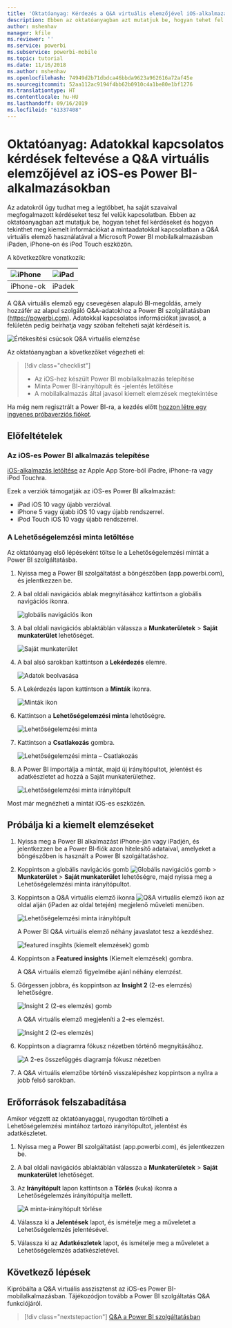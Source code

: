 ```yaml
---
title: 'Oktatóanyag: Kérdezés a Q&A virtuális elemzőjével iOS-alkalmazásokban'
description: Ebben az oktatóanyagban azt mutatjuk be, hogyan tehet fel a saját szavaival megfogalmazott kérdéseket a mintaadatokkal kapcsolatban az iOS-eszközökön futó Power BI mobilalkalmazás Q&A virtuális elemzőjét használva.
author: mshenhav
manager: kfile
ms.reviewer: ''
ms.service: powerbi
ms.subservice: powerbi-mobile
ms.topic: tutorial
ms.date: 11/16/2018
ms.author: mshenhav
ms.openlocfilehash: 74949d2b71dbdca46bbda9623a962616a72af45e
ms.sourcegitcommit: 52aa112ac9194f4bb62b0910c4a1be80e1bf1276
ms.translationtype: HT
ms.contentlocale: hu-HU
ms.lasthandoff: 09/16/2019
ms.locfileid: "61337408"
---
```

# <a name="tutorial-ask-questions-about-your-data-with-the-qa-virtual-analyst-in-the-power-bi-ios-apps"></a>Oktatóanyag: Adatokkal kapcsolatos kérdések feltevése a Q&A virtuális elemzőjével az iOS-es Power BI-alkalmazásokban

Az adatokról úgy tudhat meg a legtöbbet, ha saját szavaival megfogalmazott kérdéseket tesz fel velük kapcsolatban. Ebben az oktatóanyagban azt mutatjuk be, hogyan tehet fel kérdéseket és hogyan tekinthet meg kiemelt információkat a mintaadatokkal kapcsolatban a Q&A virtuális elemző használatával a Microsoft Power BI mobilalkalmazásban iPaden, iPhone-on és iPod Touch eszközön. 

A következőkre vonatkozik:

| ![iPhone](./media/tutorial-mobile-apps-ios-qna/iphone-logo-50-px.png) | ![iPad](./media/tutorial-mobile-apps-ios-qna/ipad-logo-50-px.png) |
|:--- |:--- |
| iPhone-ok |iPadek |

A Q&A virtuális elemző egy csevegésen alapuló BI-megoldás, amely hozzáfér az alapul szolgáló Q&A-adatokhoz a Power BI szolgáltatásban [(https://powerbi.com)](https://powerbi.com). Adatokkal kapcsolatos információkat javasol, a felületén pedig beírhatja vagy szóban felteheti saját kérdéseit is.

![Értékesítési csúcsok Q&A virtuális elemzése](./media/tutorial-mobile-apps-ios-qna/power-bi-ios-q-n-a-top-sale-intro.png)

Az oktatóanyagban a következőket végezheti el:

> [!div class="checklist"]
> * Az iOS-hez készült Power BI mobilalkalmazás telepítése
> * Minta Power BI-irányítópult és -jelentés letöltése
> * A mobilalkalmazás által javasol kiemelt elemzések megtekintése

Ha még nem regisztrált a Power BI-ra, a kezdés előtt [hozzon létre egy ingyenes próbaverziós fiókot](https://app.powerbi.com/signupredirect?pbi_source=web).

## <a name="prerequisites"></a>Előfeltételek

### <a name="install-the-power-bi-for-ios-app"></a>Az iOS-es Power BI alkalmazás telepítése
[iOS-alkalmazás letöltése](http://go.microsoft.com/fwlink/?LinkId=522062 "iPhone-alkalmazás letöltése") az Apple App Store-ból iPadre, iPhone-ra vagy iPod Touchra.

Ezek a verziók támogatják az iOS-es Power BI alkalmazást:
- iPad iOS 10 vagy újabb verzióval.
- iPhone 5 vagy újabb iOS 10 vagy újabb rendszerrel. 
- iPod Touch iOS 10 vagy újabb rendszerrel.

### <a name="download-the-opportunity-analysis-sample"></a>A Lehetőségelemzési minta letöltése
Az oktatóanyag első lépéseként töltse le a Lehetőségelemzési mintát a Power BI szolgáltatásba.

1. Nyissa meg a Power BI szolgáltatást a böngészőben (app.powerbi.com), és jelentkezzen be.

1. A bal oldali navigációs ablak megnyitásához kattintson a globális navigációs ikonra.

    ![globális navigációs ikon](./media/tutorial-mobile-apps-ios-qna/power-bi-android-quickstart-global-nav-icon.png)

2. A bal oldali navigációs ablaktáblán válassza a **Munkaterületek** > **Saját munkaterület** lehetőséget.

    ![Saját munkaterület](./media/tutorial-mobile-apps-ios-qna/power-bi-android-quickstart-my-workspace.png)

3. A bal alsó sarokban kattintson a **Lekérdezés** elemre.
   
    ![Adatok beolvasása](./media/tutorial-mobile-apps-ios-qna/power-bi-get-data.png)

3. A Lekérdezés lapon kattintson a **Minták** ikonra.
   
   ![Minták ikon](./media/tutorial-mobile-apps-ios-qna/power-bi-samples-icon.png)

4. Kattintson a **Lehetőségelemzési minta** lehetőségre.
 
    ![Lehetőségelemzési minta](./media/tutorial-mobile-apps-ios-qna/power-bi-oa.png)
 
8. Kattintson a **Csatlakozás** gombra.  
  
   ![Lehetőségelemzési minta – Csatlakozás](./media/tutorial-mobile-apps-ios-qna/opportunity-connect.png)
   
5. A Power BI importálja a mintát, majd új irányítópultot, jelentést és adatkészletet ad hozzá a Saját munkaterülethez.
   
   ![Lehetőségelemzési minta irányítópult](./media/tutorial-mobile-apps-ios-qna/power-bi-service-opportunity-sample.png)

Most már megnézheti a mintát iOS-es eszközén.

## <a name="try-featured-insights"></a>Próbálja ki a kiemelt elemzéseket
1. Nyissa meg a Power BI alkalmazást iPhone-ján vagy iPadjén, és jelentkezzen be a Power BI-fiók azon hitelesítő adataival, amelyeket a böngészőben is használt a Power BI szolgáltatáshoz.

1.  Koppintson a globális navigációs gomb ![Globális navigációs gomb](./media/tutorial-mobile-apps-ios-qna/power-bi-iphone-global-nav-button.png) > **Munkaterület** > **Saját munkaterület** lehetőségre, majd nyissa meg a Lehetőségelemzési minta irányítópultot.

2. Koppintson a Q&A virtuális elemző ikonra ![Q&A virtuális elemző ikon](./media/tutorial-mobile-apps-ios-qna/power-bi-ios-q-n-a-icon.png) az oldal alján (iPaden az oldal tetején) megjelenő műveleti menüben.

     ![Lehetőségelemzési minta irányítópult](./media/tutorial-mobile-apps-ios-qna/power-bi-ios-qna-opportunity-analysis.png)

     A Power BI Q&A virtuális elemző néhány javaslatot tesz a kezdéshez.

     ![featured insgihts (kiemelt elemzések) gomb](./media/tutorial-mobile-apps-ios-qna/power-bi-ios-qna-suggest-insights.png)
3. Koppintson a **Featured insights** (Kiemelt elemzések) gombra.

     A Q&A virtuális elemző figyelmébe ajánl néhány elemzést.
4. Görgessen jobbra, és koppintson az **Insight 2** (2-es elemzés) lehetőségre.

    ![Insight 2 (2-es elemzés) gomb](./media/tutorial-mobile-apps-ios-qna/power-bi-ios-qna-suggest-insight-2.png)

     A Q&A virtuális elemző megjeleníti a 2-es elemzést.

    ![Insight 2 (2-es elemzés)](./media/tutorial-mobile-apps-ios-qna/power-bi-ios-qna-show-insight-2.png)
5. Koppintson a diagramra fókusz nézetben történő megnyitásához.

    ![A 2-es összefüggés diagramja fókusz nézetben](./media/tutorial-mobile-apps-ios-qna/power-bi-ios-qna-open-insight-2.png)
6. A Q&A virtuális elemzőbe történő visszalépéshez koppintson a nyílra a jobb felső sarokban.

## <a name="clean-up-resources"></a>Erőforrások felszabadítása

Amikor végzett az oktatóanyaggal, nyugodtan törölheti a Lehetőségelemzési mintához tartozó irányítópultot, jelentést és adatkészletet.

1. Nyissa meg a Power BI szolgáltatást (app.powerbi.com), és jelentkezzen be.

2. A bal oldali navigációs ablaktáblán válassza a **Munkaterületek** > **Saját munkaterület** lehetőséget.

3. Az **Irányítópult** lapon kattintson a **Törlés** (kuka) ikonra a Lehetőségelemzés irányítópultja mellett.

    ![A minta-irányítópult törlése](./media/tutorial-mobile-apps-ios-qna/power-bi-service-delete-opportunity-sample.png)

4. Válassza ki a **Jelentések** lapot, és ismételje meg a műveletet a Lehetőségelemzés jelentésével.

5. Válassza ki az **Adatkészletek** lapot, és ismételje meg a műveletet a Lehetőségelemzés adatkészletével.


## <a name="next-steps"></a>Következő lépések

Kipróbálta a Q&A virtuális asszisztenst az iOS-es Power BI-mobilalkalmazásban. Tájékozódjon tovább a Power BI szolgáltatás Q&A funkciójáról.
> [!div class="nextstepaction"]
> [Q&A a Power BI szolgáltatásban](../end-user-q-and-a.md)

